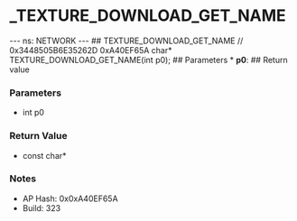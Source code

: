 # _TEXTURE_DOWNLOAD_GET_NAME

--- ns: NETWORK --- ## TEXTURE_DOWNLOAD_GET_NAME  // 0x3448505B6E35262D 0xA40EF65A char* TEXTURE_DOWNLOAD_GET_NAME(int p0);   ## Parameters * **p0**:  ## Return value

### Parameters
* int p0

### Return Value
* const char*

### Notes
* AP Hash: 0x0xA40EF65A
* Build: 323

